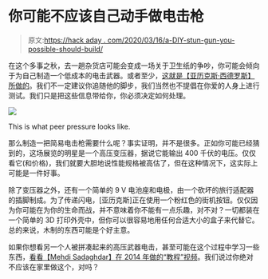 # 你可能不应该自己动手做电击枪

> 原文:[https://hack aday . com/2020/03/16/a-DIY-stun-gun-you-possible-should-build/](https://hackaday.com/2020/03/16/a-diy-stun-gun-you-probably-shouldnt-build/)

在这个多事之秋，去一趟杂货店可能会变成一场关于卫生纸的争吵，你可能会倾向于为自己制造一个低成本的电击武器。或者至少，[这就是【亚历克斯·西德罗斯】所做的](https://github.com/aziddy/Basic-Taser)。我们不一定建议你追随他的脚步，我们当然也不提倡在你爱的人身上进行测试。我们只是把这些信息带给你，你必须决定如何处理。

[![](../Images/89a1840f88f5351d7b0ba992689956ec.png)](https://hackaday.com/wp-content/uploads/2020/03/diystun_anim.gif)

This is what peer pressure looks like.

那么制造一把简易电击枪需要什么呢？事实证明，并不是很多。正如你可能已经猜到的，这场展览的明星是一个高压变压器，据说它能输出 400 千伏的电压。仅仅看它(和价格)，我们就要大胆地说性能规格被高估了，但在这种情况下，这实际上可能是一件好事。

除了变压器之外，还有一个简单的 9 V 电池座和电极，由一个砍坏的旅行适配器的插脚制成。为了传递闪电，[亚历克斯]正在使用一个粉红色的街机按钮。仅仅因为你可能在为你的生命而战，并不意味着你不能有一点乐趣，对不对？一切都装在一个简单的 3D 打印外壳中，但你可以很容易地用任何合适大小的盒子来代替它。总的来说，木制的东西可能是个好主意。

如果你想看另一个人被拼凑起来的高压武器电击，甚至可能在这个过程中学习一些东西，[看看【Mehdi Sadaghdar】在 2014 年做的“教程”视频](https://hackaday.com/2014/10/25/mehdis-shocking-stun-gun-tutorial/)。我们说过你绝对不应该在家里做这个，对吗？